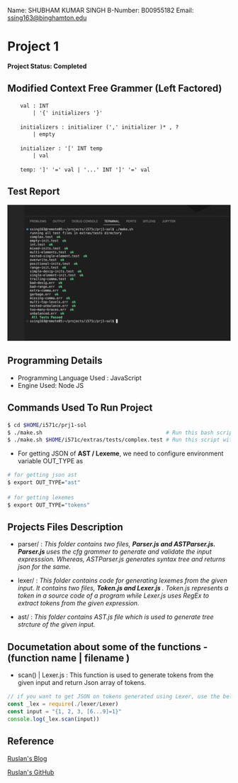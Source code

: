 Name:		SHUBHAM KUMAR SINGH
B-Number:	B00955182
Email:		ssing163@binghamton.edu

# Project 1 

<strong> Project Status: Completed </strong>

## Modified Context Free Grammer (Left Factored)
```
    val : INT
        | '{' initializers '}'

    initializers : initializer (',' initializer )* , ?
        | empty

    initializer : '[' INT temp
        | val

    temp: ']' '=' val | '...' INT ']' '=' val
```

## Test Report

![Test Report](./test-result/test.png)

## Programming Details

-   Programming Language Used : JavaScript
-   Engine Used: Node JS

## Commands Used To Run Project
```bash
$ cd $HOME/i571c/prj1-sol
$ ./make.sh                                       # Run this bash script to execute all test
$ ./make.sh $HOME/i571c/extras/tests/complex.test # Run this script with
```

-   For getting JSON of <strong>AST / Lexeme</strong>, we need to configure environment variable OUT_TYPE as

```bash
# for getting json ast 
$ export OUT_TYPE="ast"

# for getting lexemes
$ export OUT_TYPE="tokens"
``` 

## Projects Files Description

- parser/ : <em>This folder contains two files, <strong>Parser.js and ASTParser.js. Parser.js </strong> uses the cfg grammer to generate and validate the input expresssion. Whereas, ASTParser.js generates syntax tree and returns json for the same. </em>

- lexer/ : <em>This folder contains code for generating lexemes from the given input. It contains two files, <strong>Token.js and Lexer.js </strong>. Token.js represents a token in a source code of a program while Lexer.js uses RegEx to extract tokens from the given expression. </em>

- ast/ : <em>This folder contains AST.js file which is used to generate tree strcture of the given input.</em>

## Documetation about some of the functions -  (function name | filename )

- scan() | Lexer.js : This function is used to generate tokens from the given input and return Json array of tokens. 

```js
// if you want to get JSON on tokens generated using Lexer, use the below syntax
const _lex = require(./lexer/Lexer)
const input = "{1, 2, 3, [6...9]=1}"
console.log(_lex.scan(input))
```

## Reference
[ Ruslan's Blog ](https://ruslanspivak.com/lsbasi-part1/)

[ Ruslan's GitHub ](https://github.com/ghaiklor/pascal-interpreter)
